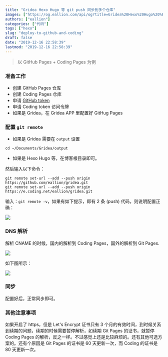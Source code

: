```yaml
---
title: "Gridea Hexo Hugo 等 git push 同步到多个仓库"
images: ["https://og.eallion.com/api/og?title=Gridea%20Hexo%20Hugo%20%E7%AD%89%20git%20push%20%E5%90%8C%E6%AD%A5%E5%88%B0%E5%A4%9A%E4%B8%AA%E4%BB%93%E5%BA%93"]
authors: ["eallion"]
categories: ["代码"]
tags: ["hexo"]
slug: "deploy-to-github-and-coding"
draft: false
date: "2019-12-16 22:58:39"
lastmod: "2019-12-16 22:58:39"
---
```


> 以 GitHub Pages + Coding Pages 为例

### 准备工作

- 创建 GitHub Pages 仓库
- 创建 Coding Pages 仓库
- 申请 [GitHub token](https://github.com/settings/tokens/new)
- 申请 Coding token 访问令牌
- 如果是 Gridea，在 Gridea APP 里配置好 GitHug Pages

### 配置 `git remote`

- 如果是 Gridea 需要在 `output` 设置

```
cd ~/Documents/Gridea/output
```

- 如果是 Hexo Hugo 等，在博客根目录即可。

然后输入以下命令：

```
git remote set-url --add --push origin https://github.com/eallion/gridea.git
git remote set-url --add --push origin https://e.coding.net/eallion/gridea.git
```

输入：`git remote -v`，如果有如下提示，即有 2 条 (push) 代码，则说明配置正确：

![](/assets/images/posts/2019/12/20191228231145.png)

### DNS 解析

解析 CNAME 的时候，国内的解析到 Coding Pages，国外的解析到 Git Pages.

![](/assets/images/posts/2019/12/20191228231204.png)

如下图所示：

![](/assets/images/posts/2019/12/20191228231217.png)

### 同步

配置好后，正常同步即可。

### 其他注意事项

如果开启了 https，但是 Let's Encrypt 证书只有 3 个月的有效时间，到时候关系到续期的问题，续期的时候需要暂停解析，如续期 Git Pages 的证书，就暂停 Coding Pages 的解析，反之一样。不过感觉上还是比较麻烦的。还有其他可选方案的。还有个原因是 Git Pages 的证书是 60 天更新一次，而 Coding 的证书是 80 天更新一次。
